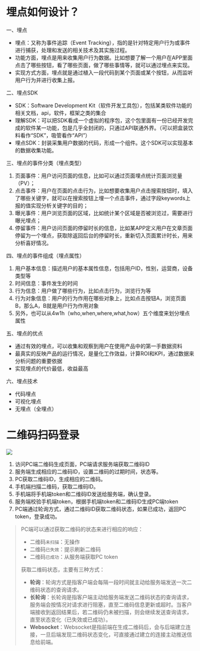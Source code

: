 # 埋点如何设计？

一、埋点

- 埋点：又称为事件追踪（Event Tracking），指的是针对特定用户行为或事件进行捕获，处理和发送的相关技术及其实施过程。
- 功能方面，埋点是用来收集用户行为数据。比如想要了解一个用户在APP里面点击了哪些按钮，看了哪些页面，做了哪些事情等，就可以通过埋点来实现。
- 实现方式方面，埋点就是通过植入一段代码到某个页面或某个按钮，从而监听用户行为并进行收集上报。

二、埋点SDK

- SDK：Software Development Kit（软件开发工具包），包括某类软件功能的相关文档，api，软件，框架之类的集合
- 理解SDK：可以把SDK看成一个虚拟的程序包，这个包里面有一份已经开发完成的软件某一功能，包是几乎全封闭的，只通过API联通外界。（可以把盒装饮料看作“SDK”，吸管看作“API”）
- 埋点SDK：封装采集用户数据的代码，形成一个组件。这个SDK可以实现基本的数据收集功能。

三、埋点的事件分类（埋点类型）

1. 页面事件：用户访问页面的信息，比如可以通过页面埋点统计页面浏览量（PV）；
2. 点击事件：用户在页面的点击行为，比如想要收集用户点击搜索按钮时，填入了哪些关键字，就可以在搜索按钮上埋一个点击事件，通过字段keywords上报的值实现分析关键字的目的；
3. 曝光事件：用户浏览页面的区域，比如统计某个区域是否被浏览过，需要进行曝光埋点；
4. 停留事件：用户访问页面的停留时长的信息，比如某APP定义用户在文章页面停留为一个埋点，获取除返回后台的停留时长，重新切入页面累计时长，用来分析喜好情况。

四、埋点的事件组成（埋点属性）

1. 用户基本信息：描述用户的基本属性信息，包括用户ID，性别，运营商，设备类型等
2. 时间信息：事件发生的时间
3. 行为信息：用户做了哪些行为，比如点击行为，浏览行为等
4. 行为对象信息：用户的行为作用在哪些对象上，比如点击按钮A，浏览页面B，那么A，B就是用户行为作用对象
5. 另外，也可以从4w1h（who,when,where,what,how）五个维度来划分埋点属性

五、埋点的优点

- 通过有效的埋点，可以收集和观察到用户在使用产品中的第一手数据资料
- 最真实的反映产品的运行情况，是量化工作效益，计算ROI和KPI，通过数据来分析问题的重要依据
- 实现埋点的代价最低，收益最高

六、埋点技术

- 代码埋点
- 可视化埋点
- 无埋点（全埋点）



# 二维码扫码登录

![](https://pic1.zhimg.com/v2-3c5abf2d6431f467399c6517671de655_r.jpg?source=1940ef5c)

1. 访问PC端二维码生成页面，PC端请求服务端获取二维码ID
2. 服务端生成相应的二维码ID，设置二维码的过期时间，状态等。
3. PC获取二维码ID，生成相应的二维码。
4. 手机端扫描二维码，获取二维码ID。
5. 手机端将手机端token和二维码ID发送给服务端，确认登录。
6. 服务端校验手机端token，根据手机端token和二维码ID生成PC端token
7. PC端通过轮询方式，通过二维码ID获取二维码状态，如果已成功，返回PC token，登录成功。

>PC端可以通过获取二维码的状态来进行相应的响应：
>
>- 二维码`未扫描`：无操作
>- 二维码`已失效`：提示刷新二维码
>- 二维码`已成功`：从服务端获取PC token
>
>获取二维码状态，主要有三种方式：
>
>- **轮询**：轮询方式是指客户端会每隔一段时间就主动给服务端发送一次二维码状态的查询请求。
>- **长轮询**：长轮询是指客户端主动给服务端发送二维码状态的查询请求，服务端会按情况对请求进行阻塞，直至二维码信息更新或超时。当客户端接收到返回结果后，若二维码仍未被扫描，则会继续发送查询请求，直至状态变化（已失效或已成功）。
>- **Websocket**：Websocket是指前端在生成二维码后，会与后端建立连接，一旦后端发现二维码状态变化，可直接通过建立的连接主动推送信息给前端。



